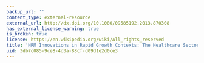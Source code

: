 ```yaml
---
backup_url: ''
content_type: external-resource
external_url: http://dx.doi.org/10.1080/09585192.2013.870308
has_external_license_warning: true
is_broken: true
license: https://en.wikipedia.org/wiki/All_rights_reserved
title: 'HRM Innovations in Rapid Growth Contexts: The Healthcare Sector in India'
uid: 3db7c085-9ce8-4d3a-88cf-d09d1e2d0ce3
---
```

